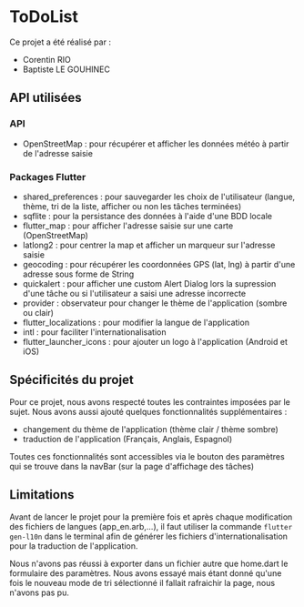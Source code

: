 # ToDoList
Ce projet a été réalisé par :
- Corentin RIO
- Baptiste LE GOUHINEC

## API utilisées

### API
- OpenStreetMap : pour récupérer et afficher les données météo à partir de l'adresse saisie

### Packages Flutter
- shared_preferences : pour sauvegarder les choix de l'utilisateur (langue, thème, tri de la liste, afficher ou non les tâches terminées)
- sqflite : pour la persistance des données à l'aide d'une BDD locale
- flutter_map : pour afficher l'adresse saisie sur une carte (OpenStreetMap)
- latlong2 : pour centrer la map et afficher un marqueur sur l'adresse saisie
- geocoding : pour récupérer les coordonnées GPS (lat, lng) à partir d'une adresse sous forme de String
- quickalert : pour afficher une custom Alert Dialog lors la supression d'une tâche ou si l'utilisateur a saisi une adresse incorrecte
- provider : observateur pour changer le thème de l'application (sombre ou clair)
- flutter_localizations : pour modifier la langue de l'application
- intl : pour faciliter l'internationalisation
- flutter_launcher_icons : pour ajouter un logo à l'application (Android et iOS)

## Spécificités du projet
Pour ce projet, nous avons respecté toutes les contraintes imposées par le sujet. Nous avons aussi ajouté quelques fonctionnalités supplémentaires :
- changement du thème de l'application (thème clair / thème sombre)
- traduction de l'application (Français, Anglais, Espagnol)

Toutes ces fonctionnalités sont accessibles via le bouton des paramètres qui se trouve dans la navBar (sur la page d'affichage des tâches)

## Limitations
Avant de lancer le projet pour la première fois et après chaque modification des fichiers de langues (app_en.arb,...), il faut utiliser la commande ```flutter gen-l10n``` dans le
terminal afin de générer les fichiers d'internationalisation pour la traduction de l'application.

Nous n'avons pas réussi à exporter dans un fichier autre que home.dart le formulaire des paramètres. Nous avons essayé mais étant donné qu'une fois le nouveau mode de tri sélectionné
il fallait rafraichir la page, nous n'avons pas pu.

